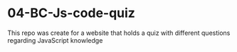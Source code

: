 # 04-BC-Js-code-quiz
This repo was create for a website that holds a quiz with different questions regarding JavaScript knowledge
